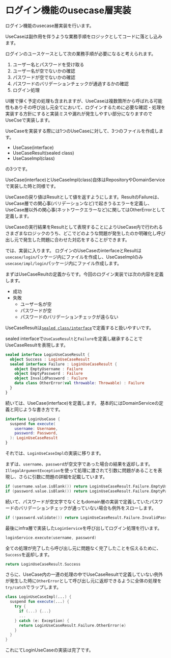 # ログイン機能のusecase層実装
ログイン機能のusecase層実装を行います。

UseCaseは副作用を伴うような業務手順をロジックとしてコードに落とし込みます。

ログインのユースケースとして次の業務手順が必要になると考えられます。

1. ユーザー名とパスワードを受け取る
2. ユーザー名が空でないかの確認
3. パスワードが空でないかの確認
4. パスワードのバリデーションチェックが通過するかの確認
5. ログイン処理

UI層で弾く予定の処理も含まれますが、UseCaseは複数箇所から呼ばれる可能性もありその呼び出し元全てにおいて、ログインするために必要な確認・処理を実装する方針にすると実装ミスや漏れが発生しやすい部分になりますのでUseCseで実装します。

UseCaseを実装する際には1つのUseCaseに対して、3つのファイルを作成します。

- UseCase(interface)
- UseCaseResult(sealed class)
- UseCaseImpl(class)

の3つです。

UseCase(interface)とUseCaseImpl(class)自体はRepositoryやDomainServiceで実装した時と同様です。

UseCaseの戻り値はResultとして値を返すようにします。ResultのFailureは、UseCase層での関心事(バリデーションなど)で起きうるエラーを定義し、UseCase層以外の関心事(ネットワークエラーなど)に関してはOtherErrorとして定義します。

UseCaseの実行結果をResultとして表現することによりUseCase内で行われるさまざまなロジックのうち、どこでどのような問題が発生したのか明確化し呼び出し元で発生した問題に合わせた対応をすることができます。

では、実装に入ります。
ログインのUseCaseのinterfaceとResultは`usecase/login`パッケージ内にファイルを作成し、UseCaseImplのみ`usecase/impl/login`パッケージ内にファイル作成します。

まずはUseCaseReultの定義からです。今回のログイン実装では次の内容を定義します。
- 成功
- 失敗
  - ユーザー名が空
  - パスワードが空
  - パスワードのバリデーションチェックが遠らない

UseCaseResultは[`sealed class/interface`](https://kotlinlang.org/docs/sealed-classes.html)で定義すると扱いやすいです。

sealed interfaceで`UseCaseResult`と`Failure`を定義し継承することでUseCaseResultを表現します。

```Kotlin
sealed interface LoginUseCaseResult {
  object Success : LoginUseCaseResult
  sealed interface Failure : LoginUseCaseResult {
    object EmptyUsername : Failure
    object EmptyPassword : Failure
    object InvalidPassword : Failure
    data class OtherError(val throwable: Throwable) : Failure
  }
}
```

続いては、UseCase(interface)を定義します。
基本的にはDomainServiceの定義と同じような書き方です。

```Kotlin
interface LoginUseCase {
  suspend fun execute(
    username: Username,
    password: Password,
  ): LoginUseCaseResult
}
```

それでは、`LoginUseCaseImpl`の実装に移ります。

まずは、`username`、`password`が空文字であった場合の結果を返却します。
`IllegalArgumentException`を使って処理に渡されて引数に問題があることを表現し、さらに引数に問題の詳細を記載しています。

```Kotlin
if (username.value.isBlank()) return LoginUseCaseResult.Failure.EmptyUsername
if (password.value.isBlank()) return LoginUseCaseResult.Failure.EmptyPassword

```

続いて、パスワードが空文字でなくともdomain層の実装で定義していたパスワードのバリデーションチェックが通っていない場合も例外をスローします。
```Kotlin
if (!password.validate()) return LoginUseCaseResult.Failure.InvalidPassword

```

最後にinfra層で実装した`LoginService`を呼び出してログイン処理を行います。

```Kotlin
loginService.execute(username, password)
```

全ての処理が完了したら呼び出し元に問題なく完了したことを伝えるために、`Success`を返却します。

```Kotlin
return LoginUseCaseResult.Success
```

さらに、UseCase内の一連の処理の中でUseCaseResultで定義していない例外が発生した時に`OtherError`として呼び出し元に返却できるように全体の処理を`try/catch`でラップします。

```Kotlin
class LoginUseCaseImpl(...) {
  suspend fun execute(...) {
    try {
      if (...) {...}
      ...
    } catch (e: Exception) {
      return LoginUseCaseResult.Failure.OtherError(e)
    }
  }
}
```
これにてLoginUseCaseの実装は完了です。
